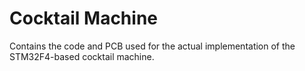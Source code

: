 # Cocktail Machine
Contains the code and PCB used for the actual implementation of the STM32F4-based cocktail machine.